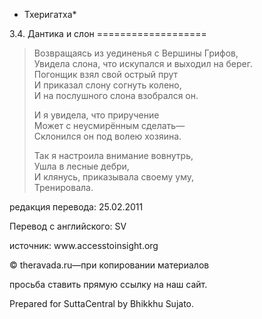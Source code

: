 * Тхеригатха*

3\.4\. Дантика и слон
\=\=\=\=\=\=\=\=\=\=\=\=\=\=\=\=\=\=\=

> Возвращаясь из уединенья с Вершины Грифов,  
> Увидела слона, что искупался и выходил на берег\.  
> Погонщик взял свой острый прут  
> И приказал слону согнуть колено,  
> И на послушного слона взобрался он\.
>
> И я увидела, что приручение  
> Может с неусмирённым сделать—  
> Склонился он под волею хозяина\.
>
> Так я настроила внимание вовнутрь,  
> Ушла в лесные дебри,  
> И клянусь, приказывала своему уму,  
> Тренировала\.

редакция перевода: 25\.02\.2011

Перевод с английского: SV

источник: www\.accesstoinsight\.org

© theravada\.ru—при копировании материалов

просьба ставить прямую ссылку на наш сайт\.

Prepared for SuttaCentral by Bhikkhu Sujato\.